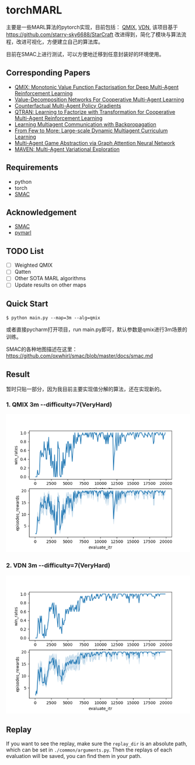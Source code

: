 # torchMARL

主要是一些MARL算法的pytorch实现，目前包括：
[QMIX](https://arxiv.org/abs/1803.11485), [VDN](https://arxiv.org/abs/1706.05296), 
该项目基于 https://github.com/starry-sky6688/StarCraft 改进得到，简化了模块与算法流程，改进可视化，方便建立自己的算法库。

目前在SMAC上进行测试，可以方便地迁移到任意封装好的环境使用。

## Corresponding Papers

- [QMIX: Monotonic Value Function Factorisation for Deep Multi-Agent Reinforcement Learning](https://arxiv.org/abs/1803.11485)
- [Value-Decomposition Networks For Cooperative Multi-Agent Learning](https://arxiv.org/abs/1706.05296)
- [Counterfactual Multi-Agent Policy Gradients](https://arxiv.org/abs/1705.08926)
- [QTRAN: Learning to Factorize with Transformation for Cooperative Multi-Agent Reinforcement Learning](https://arxiv.org/abs/1905.05408)
- [Learning Multiagent Communication with Backpropagation](https://arxiv.org/abs/1605.07736)
- [From Few to More: Large-scale Dynamic Multiagent Curriculum Learning](https://arxiv.org/abs/1909.02790?context=cs.MA)
- [Multi-Agent Game Abstraction via Graph Attention Neural Network](https://arxiv.org/abs/1911.10715)
- [MAVEN: Multi-Agent Variational Exploration](https://arxiv.org/abs/1910.07483)

## Requirements

- python
- torch
- [SMAC](https://github.com/oxwhirl/smac)

## Acknowledgement

+ [SMAC](https://github.com/oxwhirl/smac)
+ [pymarl](https://github.com/oxwhirl/pymarl)


## TODO List

- [ ] Weighted QMIX
- [ ] Qatten
- [ ] Other SOTA MARL algorithms
- [ ] Update results on other maps

## Quick Start

```shell
$ python main.py --map=3m --alg=qmix
```

或者直接pycharm打开项目，run main.py即可，默认参数是qmix进行3m场景的训练。

SMAC的各种地图描述在这里：https://github.com/oxwhirl/smac/blob/master/docs/smac.md

## Result

暂时只贴一部分，因为我目前主要实现值分解的算法，还在实现新的。

### 1. QMIX 3m --difficulty=7(VeryHard)
![](./img/qmix-3m-7.png)

### 2. VDN 3m --difficulty=7(VeryHard)

![](./img/vdn-3m-7.png)

## Replay

If you want to see the replay, make sure the `replay_dir` is an absolute path, which can be set in `./common/arguments.py`. Then the replays of each evaluation will be saved, you can find them in your path.

